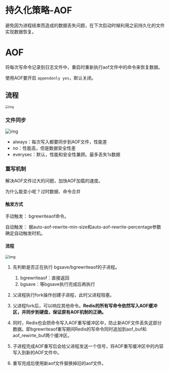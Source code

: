 # 持久化策略-AOF

避免因为进程结束而造成的数据丢失问题，在下次启动时候利用之前持久化的文件实现数据恢复。

# AOF

将每次写命令记录到日志文件中，重启时重新执行aof文件中的命令来恢复数据。

使用AOF要开启 `appendonly yes`，默认关闭。

## 流程

<img src="https://cdn.nlark.com/yuque/0/2022/png/2388408/1662605560185-ac83e685-84a9-44a1-9987-f50c3905b634.png" alt="img" style="zoom:67%;" />

### 文件同步

![img](https://cdn.nlark.com/yuque/0/2022/png/2388408/1662605657437-3d8c8008-d46f-4cc7-8593-7da73ef302ee.png)

- always：每次写入都要同步到AOF文件，性能差
- no：性能高，但是数据安全性差
- everysec：默认，性能和安全性兼顾。最多丢失1s数据

### 重写机制

解决AOF文件过大的问题，加快AOF加载的速度。

为什么能变小呢？过时数据、命令合并

#### 触发方式

手动触发： bgrewriteaof命令。  

自动触发： 据auto-aof-rewrite-min-size和auto-aof-rewrite-percentage参数确定自动触发时机。  

#### 流程

<img src="https://cdn.nlark.com/yuque/0/2022/png/2388408/1662606142911-c3f9d491-b97a-4afd-853e-7e49484b072b.png" alt="img" style="zoom:80%;" />

1. 先判断是否正在执行 bgsave/bgrewriteaof的子进程。
   1. bgrewriteaof：直接返回
   2. bgsave：等bgsave执行完成后再执行

2. 父进程执行fork操作创建子进程，此时父进程阻塞。
3. 父进程fork后，可以响应其他命令。**Redis的所有写命令依然写入AOF缓冲区，并同步到硬盘，保证原有AOF机制的正确。**
4. 同时，Redis也会把命令写入AOF重写缓冲区中，防止新AOF文件丢失这部分数据。即bgrewriteaof重写期间Redis的写命令同时追加到aof_buf和aof_rewirte_buf两个缓冲区。
5. 子进程完成AOF重写后会给父进程发送一个信号，将AOF重写缓冲区中的内容写入到新的AOF文件中。
6. 重写完成后使用新aof文件替换掉旧的aof文件。

